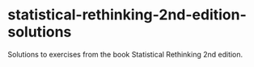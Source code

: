 # statistical-rethinking-2nd-edition-solutions
Solutions to exercises from the book Statistical Rethinking 2nd edition.
